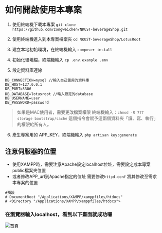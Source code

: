 # 如何開啟使用本專案

1. 使用終端機下載本專案
```git clone  https://github.com/zongweichen/NKUST-beverageShop.git```

2. 使用終端機進入到本專案檔案夾
```cd NKUST-beverageShop/LotusRoot ```

3. 建立本地初始環境，在終端機輸入
```composer install ```

4. 初始化環境檔，終端機輸入
```cp .env.example .env ```

5. 設定資料庫連線
```
DB_CONNECTION=mysql //輸入自己使用的資料庫
DB_HOST=127.0.0.1
DB_PORT=3306
DB_DATABASE=lotusroot //輸入設定的database
DB_USERNAME=user
DB_PASSWORD=password
```

>如果是MAC使用者，需要更改檔案權限
>終端機輸入：```chmod -R 777 storage bootstrap/cache```
>這個指令會賦予這兩個資料夾「讀、寫、執行」的權限給所有人。

6. 產生專案用的 APP_KEY，終端機輸入
```php artisan key:generate```

## 注意伺服器的位置
* 使用XAMPP時，需要注意Apache設定localhost位址，需要設定成本專案public檔案夾位置
* 或者修改APP_url到Apache指定的位址
需要修改```httpd.conf```
將其修改至需求本專案的位置
```
#預設
# DocumentRoot "/Applications/XAMPP/xamppfiles/htdocs"
# <Directory "/Applications/XAMPP/xamppfiles/htdocs">
```

### 在瀏覽器輸入localhost，看到以下畫面就成功囉
![首頁](mainPage.png)